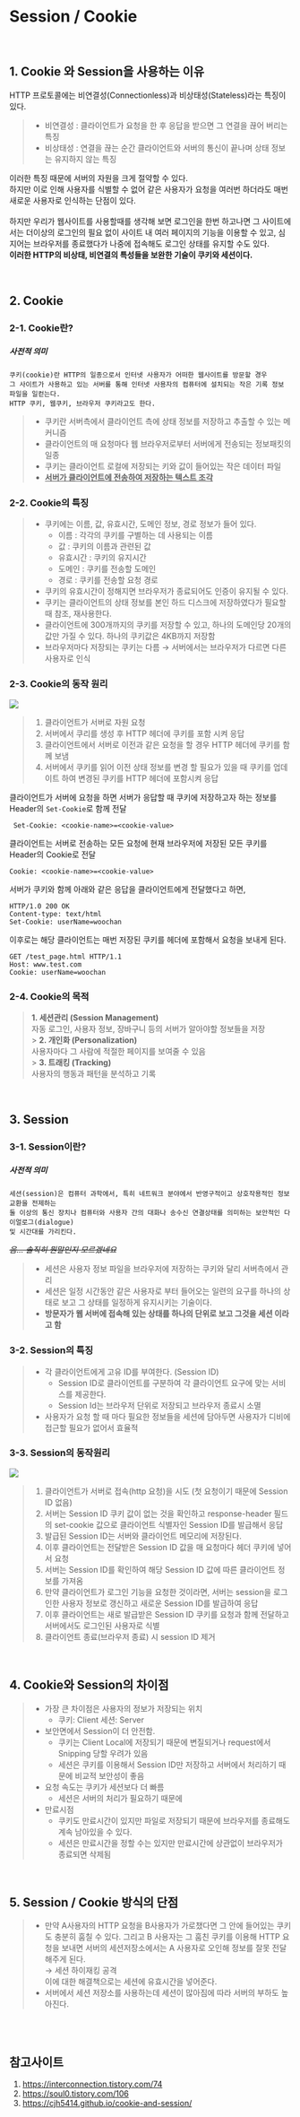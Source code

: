 # Session / Cookie

<br>

## 1. Cookie 와 Session을 사용하는 이유

HTTP 프로토콜에는 비연결성(Connectionless)과 비상태성(Stateless)라는 특징이 있다.

> -   비연결성 : 클라이언트가 요청을 한 후 응답을 받으면 그 연결을 끊어 버리는 특징 <br>
> -   비상태성 : 연결을 끊는 순간 클라이언트와 서버의 통신이 끝나며 상태 정보는 유지하지 않는 특징

이러한 특징 때문에 서버의 자원을 크게 절약할 수 있다. <br>
하지만 이로 인해 사용자를 식별할 수 없어 같은 사용자가 요청을 여러번 하더라도 매번 새로운 사용자로 인식하는 단점이 있다.<br><br>
하지만 우리가 웹사이트를 사용할때를 생각해 보면 로그인을 한번 하고나면 그 사이트에서는 더이상의 로그인의 필요 없이 사이트 내 여러 페이지의 기능을 이용할 수 있고, 심지어는 브라우저를 종료했다가 나중에 접속해도 로그인 상태를 유지할 수도 있다.<br> <b>이러한 HTTP의 비상태, 비연결의 특성들을 보완한 기술이 쿠키와 세션이다.</b>

<br>

## 2. Cookie

### 2-1. Cookie란?

##### 사전적 의미

```
쿠키(cookie)란 HTTP의 일종으로서 인터넷 사용자가 어떠한 웹사이트를 방문할 경우
그 사이트가 사용하고 있는 서버를 통해 인터넷 사용자의 컴퓨터에 설치되는 작은 기록 정보 파일을 일컫는다.
HTTP 쿠키, 웹쿠키, 브라우저 쿠키라고도 한다.
```

> -   쿠키란 서버측에서 클라이언트 측에 상태 정보를 저장하고 추출할 수 있는 메커니즘
> -   클라이언트의 매 요청마다 웹 브라우저로부터 서버에게 전송되는 정보패킷의 일종
> -   쿠키는 클라이언트 로컬에 저장되는 키와 값이 들어있는 작은 데이터 파일
> -   <b><u>서버가 클라이언트에 전송하여 저장하는 텍스트 조각</u></b>

### 2-2. Cookie의 특징

> -   쿠키에는 이름, 값, 유효시간, 도메인 정보, 경로 정보가 들어 있다.
>     -   이름 : 각각의 쿠키를 구별하는 데 사용되는 이름
>     -   값 : 쿠키의 이름과 관련된 값
>     -   유효시간 : 쿠키의 유지시간
>     -   도메인 : 쿠키를 전송할 도메인
>     -   경로 : 쿠키를 전송할 요청 경로
> -   쿠키의 유효시간이 정해지면 브라우저가 종료되어도 인증이 유지될 수 있다.
> -   쿠키는 클라이언트의 상태 정보를 본인 하드 디스크에 저장하였다가 필요할 때 참조, 재사용한다.
> -   클라이언트에 300개까지의 쿠키를 저장할 수 있고, 하나의 도메인당 20개의 값만 가질 수 있다. 하나의 쿠키값은 4KB까지 저장함
> -   브라우저마다 저장되는 쿠키는 다름 → 서버에서는 브라우저가 다르면 다른 사용자로 인식

### 2-3. Cookie의 동작 원리

![](../../img/cookie.png)

> 1. 클라이언트가 서버로 자원 요청
> 2. 서버에서 쿠리를 생성 후 HTTP 헤더에 쿠키를 포함 시켜 응답
> 3. 클라이언트에서 서버로 이전과 같은 요청을 할 경우 HTTP 헤더에 쿠키를 함께 보냄
> 4. 서버에서 쿠키를 읽어 이전 상태 정보를 변경 할 필요가 있을 때 쿠키를 업데이트 하여 변경된 쿠키를 HTTP 헤더에 포함시켜 응답

클라이언트가 서버에 요청을 하면 서버가 응답할 때 쿠키에 저장하고자 하는 정보를 Header의 `Set-Cookie`로 함께 전달

```shell
 Set-Cookie: <cookie-name>=<cookie-value>
```

클라이언트는 서버로 전송하는 모든 요청에 현재 브라우저에 저장된 모든 쿠키를 Header의 Cookie로 전달

```shell
Cookie: <cookie-name>=<cookie-value>
```

서버가 쿠키와 함께 아래와 같은 응답을 클라이언트에게 전달했다고 하면,

```shell
HTTP/1.0 200 OK
Content-type: text/html
Set-Cookie: userName=woochan
```

이후로는 해당 클라이언트는 매번 저장된 쿠키를 헤더에 포함해서 요청을 보내게 된다.

```shell
GET /test_page.html HTTP/1.1
Host: www.test.com
Cookie: userName=woochan
```

### 2-4. Cookie의 목적

> <b>1. 세션관리 (Session Management)</b> <br>
> 자동 로그인, 사용자 정보, 장바구니 등의 서버가 알아야할 정보들을 저장 <br> > <b>2. 개인화 (Personalization)</b> <br>
> 사용자마다 그 사람에 적절한 페이지를 보여줄 수 있음 <br> > <b>3. 트래킹 (Tracking)</b> <br>
> 사용자의 행동과 패턴을 분석하고 기록

<br>

## 3. Session

### 3-1. Session이란?

##### 사전적 의미

```
세션(session)은 컴퓨터 과학에서, 특히 네트워크 분야에서 반영구적이고 상호작용적인 정보 교환을 전제하는
둘 이상의 통신 장치나 컴퓨터와 사용자 간의 대화나 송수신 연결상태를 의미하는 보안적인 다이얼로그(dialogue)
및 시간대를 가리킨다.
```

~~_음... 솔직히 뭔말인지 모르겠네요_~~

> -   세션은 사용자 정보 파일을 브라우저에 저장하는 쿠키와 달리 서버측에서 관리
> -   세션은 일정 시간동안 같은 사용자로 부터 들어오는 일련의 요구를 하나의 상태로 보고 그 상태를 일정하게 유지시키는 기술이다.
> -   <b>방문자가 웹 서버에 접속해 있는 상태를 하나의 단위로 보고 그것을 세션 이라고 함</b>

### 3-2. Session의 특징

> -   각 클라이언트에게 고유 ID를 부여한다. (Session ID)
>     -   Session ID로 클라이언트를 구분하여 각 클라이언트 요구에 맞는 서비스를 제공한다.
>     -   Session Id는 브라우저 단위로 저장되고 브라우저 종료시 소멸
> -   사용자가 요청 할 때 마다 필요한 정보들을 세션에 담아두면 사용자가 디비에 접근할 필요가 없어서 효율적

### 3-3. Session의 동작원리

![](../img/../../img/session.png)
> 1. 클라이언트가 서버로 접속(http 요청)을 시도 (첫 요청이기 때문에 Session ID 없음)
> 2. 서버는 Session ID 쿠키 값이 없는 것을 확인하고 response-header 필드의 set-cookie 값으로 클라이언트 식별자인 Session ID를 발급해서 응답
> 3. 발급된 Session ID는 서버와 클라이언트 메모리에 저장된다.
> 4. 이후 클라이언트는 전달받은 Session ID 값을 매 요청마다 헤더 쿠키에 넣어서 요청
> 5. 서버는 Session ID를 확인하여 해당 Session ID 값에 따른 클라이언트 정보를 가져옴
> 6. 만약 클라이언트가 로그인 기능을 요청한 것이라면, 서버는 session을 로그인한 사용자 정보로 갱신하고 새로운 Session ID를 발급하여 응답
> 7. 이후 클라이언트는 새로 발급받은 Session ID 쿠키를 요청과 함께 전달하고 서버에서도 로그인된 사용자로 식별
> 8. 클라이언트 종료(브라우저 종료) 시 session ID 제거

<br>

## 4. Cookie와 Session의 차이점

> -   가장 큰 차이점은 사용자의 정보가 저장되는 위치
>     -   쿠키: Client 세션: Server
> -   보안면에서 Session이 더 안전함.
>     -   쿠키는 Client Local에 저장되기 때문에 변질되거나 request에서 Snipping 당할 우려가 있음
>     -   세션은 쿠키를 이용해서 Session ID만 저장하고 서버에서 처리하기 때문에 비교적 보안성이 좋음
> -   요청 속도는 쿠키가 세션보다 더 빠름
>     -   세션은 서버의 처리가 필요하기 때문에
> -   만료시점
>     -   쿠키도 만료시간이 있지만 파일로 저장되기 때문에 브라우저를 종료해도 계속 남아있을 수 있다.
>     -   세션은 만료시간을 정할 수는 있지만 만료시간에 상관없이 브라우저가 종료되면 삭제됨

<br>

## 5. Session / Cookie 방식의 단점 

> - 만약 A사용자의 HTTP 요청을 B사용자가 가로챘다면 그 안에 들어있는 쿠키도 충분히 훔칠 수 있다. 그리고 B 사용자는 그 훔친 쿠키를 이용해 HTTP 요청을 보내면 서버의 세션저장소에서는 A 사용자로 오인해 정보를 잘못 전달해주게 된다. 
> <br> → 세션 하이재킹 공격 
> <br> 이에 대한 해결책으로는 세션에 유효시간을 넣어준다. 
> - 서버에서 세션 저장소를 사용하는데 세션이 많아짐에 따라 서버의 부하도 높아진다. 

<br><br>

## 참고사이트

1. https://interconnection.tistory.com/74
2. https://soul0.tistory.com/106
3. https://cjh5414.github.io/cookie-and-session/
